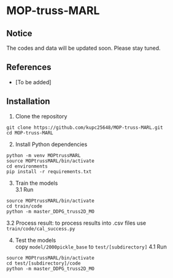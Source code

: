 # MOP-truss-MARL

## Notice
The codes and data will be updated soon. Please stay tuned.

## References
- [To be added]
  
## Installation
1. Clone the repository
```shell
git clone https://github.com/kupc25648/MOP-truss-MARL.git
cd MOP-truss-MARL
```
2. Install Python dependencies
```shell
python -m venv MOPtrussMARL
source MOPtrussMARL/bin/activate  
cd environments
pip install -r requirements.txt
```
3. Train the models<br>
  3.1 Run<br>
```shell
source MOPtrussMARL/bin/activate  
cd train/code
python -m master_DDPG_truss2D_MO
```
  3.2 Process result: to process results into .csv files use ```train/code/cal_success.py``` <br>

4. Test the models<br>
  copy ```model/2000pickle_base``` to ```test/[subdirectory]```
  4.1 Run<br>
```shell
source MOPtrussMARL/bin/activate  
cd test/[subdirectory]/code
python -m master_DDPG_truss2D_MO
```
